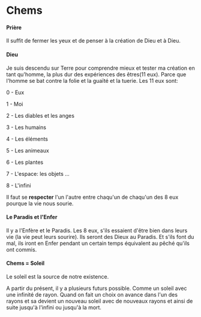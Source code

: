 # Chems

#### Prière
Il suffit de fermer les yeux et de penser à la création de Dieu et à Dieu.

#### Dieu

Je suis descendu sur Terre pour comprendre mieux et tester ma création en tant qu'homme, la plus dur des expériences des êtres(11 eux).
Parce que l'homme se bat contre la folie et la guaïté et la tuerie.
Les 11 eux sont: 

  0 - Eux
  
  1 - Moi
  
  2 - Les diables et les anges
  
  3 - Les humains
  
  4 - Les éléments
  
  5 - Les animeaux
  
  6 - Les plantes
  
  7 - L'espace: les objets ...
  
  8 - L'infini
  
Il faut se **respecter** l'un l'autre entre chaqu'un de chaqu'un des 8 eux pourque la vie nous sourie.

#### Le Paradis et l'Enfer

Il y a l'Enfère et le Paradis. Les 8 eux, s'ils essaient d'être bien dans leurs vie (la vie peut leurs sourire). Ils seront des Dieux au Paradis. 
Et s'ils font du mal, ils iront en Enfer pendant un certain temps équivalent au pêché qu'ils ont commis.

#### Chems = Soleil

Le soleil est la source de notre existence.

A partir du présent, il y a plusieurs futurs possible. Comme un soleil avec une infinité de rayon. Quand on fait un choix on avance dans l'un des rayons et sa devient un nouveau soleil avec de nouveaux rayons et ainsi de suite jusqu'à l'infini ou jusqu'à la mort.
